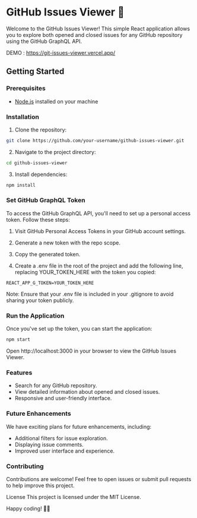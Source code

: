 # GitHub Issues Viewer 🚀

Welcome to the GitHub Issues Viewer! This simple React application allows you to explore both opened and closed issues for any GitHub repository using the GitHub GraphQL API.

DEMO : https://git-issues-viewer.vercel.app/

## Getting Started

### Prerequisites

- [Node.js](https://nodejs.org/) installed on your machine

### Installation

1. Clone the repository:
```bash
git clone https://github.com/your-username/github-issues-viewer.git
```
2. Navigate to the project directory:

```bash
cd github-issues-viewer
```
3. Install dependencies:
```bash
npm install
```

### Set GitHub GraphQL Token
To access the GitHub GraphQL API, you'll need to set up a personal access token. Follow these steps:

1. Visit GitHub Personal Access Tokens in your GitHub account settings.

2. Generate a new token with the repo scope.

3. Copy the generated token.

4. Create a .env file in the root of the project and add the following line, replacing YOUR_TOKEN_HERE with the token you copied:

```env
REACT_APP_G_TOKEN=YOUR_TOKEN_HERE
```
Note: Ensure that your .env file is included in your .gitignore to avoid sharing your token publicly.

### Run the Application
Once you've set up the token, you can start the application:

```bash
npm start
```
Open http://localhost:3000 in your browser to view the GitHub Issues Viewer.

### Features
- Search for any GitHub repository.
- View detailed information about opened and closed issues.
- Responsive and user-friendly interface.

### Future Enhancements
We have exciting plans for future enhancements, including:

- Additional filters for issue exploration.
- Displaying issue comments.
- Improved user interface and experience.

### Contributing
Contributions are welcome! Feel free to open issues or submit pull requests to help improve this project.

License
This project is licensed under the MIT License.

Happy coding! 🚀✨
